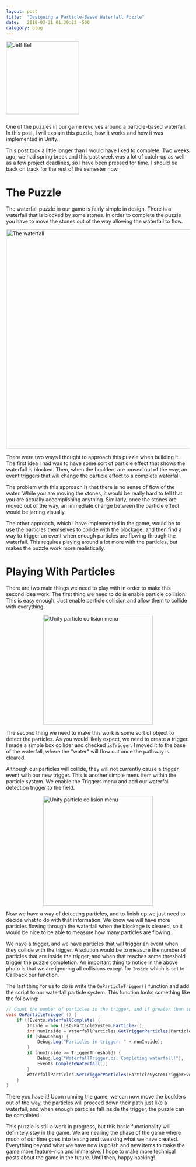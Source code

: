 ```yaml
---
layout: post
title:  "Designing a Particle-Based Waterfall Puzzle"
date:   2018-03-21 01:39:23 -500
category: blog
---
```

<img src="{{ site.url }}/assets/jeff-web.jpg" 
     alt="Jeff Bell" 
     style="width: 200px; padding-bottom: 25px" />  
One of the puzzles in our game revolves around a particle-based waterfall. In
this post, I will explain this puzzle, how it works and how it was implemented
in Unity. 

This post took a little longer than I would have liked to complete. Two weeks
ago, we had spring break and this past week was a lot of catch-up as well as a
few project deadlines, so I have been pressed for time. I should be back on
track for the rest of the semester now.

# The Puzzle

The waterfall puzzle in our game is fairly simple in design. There is a
waterfall that is blocked by some stones. In order to complete the puzzle
you have to move the stones out of the way allowing the waterfall to flow.

<img src="{{ site.url }}/assets/anautho-waterfall.gif"
     alt="The waterfall"
     style="width: 600px; margin: 0 auto; display: block;" />

There were two ways I thought to approach this puzzle when building it. The
first idea I had was to have some sort of particle effect that shows the
waterfall is blocked. Then, when the boulders are moved out of the way, an
event triggers that will change the particle effect to a complete waterfall.

The problem with this approach is that there is no sense of flow of the water.
While you are moving the stones, it would be really hard to tell that you are
actually accomplishing anything. Similarly, once the stones are moved out of
the way, an immediate change between the particle effect would be jarring
visually.

The other approach, which I have implemented in the game, would be to use the
particles themselves to collide with the blockage, and then find a way to
trigger an event when enough particles are flowing through the waterfall.
This requires playing around a lot more with the particles, but makes the
puzzle work more realistically.

# Playing With Particles

There are two main things we need to play with in order to make this second
idea work. The first thing we need to do is enable particle collision. This
is easy enough. Just enable particle collision and allow them to collide with
everything.

<img src="{{ site.url }}/assets/particle-collision.png"
     alt="Unity particle collision menu"
     style="width: 300px; margin: 0 auto; display: block;" />

The second thing we need to make this work is some sort of object to detect the
particles. As you would likely expect, we need to create a trigger. I made a
simple box collider and checked `isTrigger`. I moved it to the base of the
waterfall, where the "water" will flow out once the pathway is cleared.

Although our particles will collide, they will not currently cause a trigger
event with our new trigger. This is another simple menu item within the
particle system. We enable the Triggers menu and add our waterfall detection
trigger to the field.

<img src="{{ site.url }}/assets/particle-trigger.png"
     alt="Unity particle collision menu"
     style="width: 300px; margin: 0 auto; display: block;" />

Now we have a way of detecting particles, and to finish up we just need to
decide what to do with that information. We know we will have more particles
flowing through the waterfall when the blockage is cleared, so it would be nice
to be able to measure how many particles are flowing.

We have a trigger, and we have particles that will trigger an event when they
collide with the trigger. A solution would be to measure the number of
particles that are inside the trigger, and when that reaches some threshold
trigger the puzzle completion. An important thing to notice in the above photo
is that we are ignoring all collisions except for `Inside` which is set to
Callback our function.

The last thing for us to do is write the `OnParticleTrigger()` function and add
the script to our waterfall particle system. This function looks something like
the following:

```C#
// Count the number of particles in the trigger, and if greater than some threshold, complete the waterfall
void OnParticleTrigger () {
    if (!Events.WaterfallComplete) {
        Inside = new List<ParticleSystem.Particle>();
        int numInside = WaterfallParticles.GetTriggerParticles(ParticleSystemTriggerEventType.Inside, Inside);
        if (ShowDebug) {
            Debug.Log("Particles in trigger: " + numInside);
        }
        if (numInside >= TriggerThreshold) {
            Debug.Log("WaterfallTrigger.cs: Completing waterfall!");
            Events.CompleteWaterfall();
        }
        WaterfallParticles.SetTriggerParticles(ParticleSystemTriggerEventType.Inside, Inside);
    }
}
```

There you have it! Upon running the game, we can now move the boulders out
of the way, the particles will proceed down their path just like a waterfall,
and when enough particles fall inside the trigger, the puzzle can be completed.

This puzzle is still a work in progress, but this basic functionality will
definitely stay in the game. We are nearing the phase of the game where much
of our time goes into testing and tweaking what we have created. Everything
beyond what we have now is polish and new items to make the game more
feature-rich and immersive. I hope to make more technical posts about the game
in the future. Until then, happy hacking!
